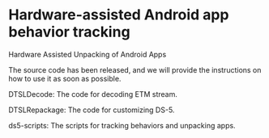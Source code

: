 # Hardware-assisted Android app behavior tracking
Hardware Assisted Unpacking of Android Apps

The source code has been released, and we will provide the instructions on how to use it as soon as possible.

DTSLDecode: The code for decoding ETM stream.

DTSLRepackage: The code for customizing DS-5.

ds5-scripts: The scripts for tracking behaviors and unpacking apps.
